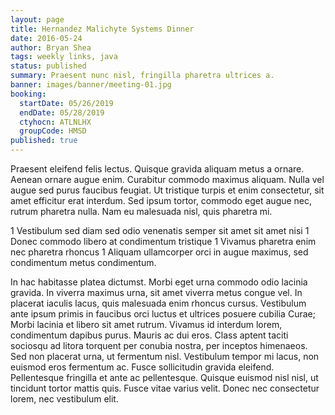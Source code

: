 ```yaml
---
layout: page
title: Hernandez Malichyte Systems Dinner
date: 2016-05-24
author: Bryan Shea
tags: weekly links, java
status: published
summary: Praesent nunc nisl, fringilla pharetra ultrices a.
banner: images/banner/meeting-01.jpg
booking:
  startDate: 05/26/2019
  endDate: 05/28/2019
  ctyhocn: ATLNLHX
  groupCode: HMSD
published: true
---
```

Praesent eleifend felis lectus. Quisque gravida aliquam metus a ornare. Aenean ornare augue enim. Curabitur commodo maximus aliquam. Nulla vel augue sed purus faucibus feugiat. Ut tristique turpis et enim consectetur, sit amet efficitur erat interdum. Sed ipsum tortor, commodo eget augue nec, rutrum pharetra nulla. Nam eu malesuada nisl, quis pharetra mi.

1 Vestibulum sed diam sed odio venenatis semper sit amet sit amet nisi
1 Donec commodo libero at condimentum tristique
1 Vivamus pharetra enim nec pharetra rhoncus
1 Aliquam ullamcorper orci in augue maximus, sed condimentum metus condimentum.

In hac habitasse platea dictumst. Morbi eget urna commodo odio lacinia gravida. In viverra maximus urna, sit amet viverra metus congue vel. In placerat iaculis lacus, quis malesuada enim rhoncus cursus. Vestibulum ante ipsum primis in faucibus orci luctus et ultrices posuere cubilia Curae; Morbi lacinia et libero sit amet rutrum. Vivamus id interdum lorem, condimentum dapibus purus. Mauris ac dui eros. Class aptent taciti sociosqu ad litora torquent per conubia nostra, per inceptos himenaeos. Sed non placerat urna, ut fermentum nisl. Vestibulum tempor mi lacus, non euismod eros fermentum ac. Fusce sollicitudin gravida eleifend. Pellentesque fringilla et ante ac pellentesque. Quisque euismod nisl nisl, ut tincidunt tortor mattis quis. Fusce vitae varius velit. Donec nec consectetur lorem, nec vestibulum elit.
